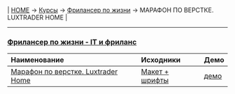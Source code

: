 | [HOME](https://github.com/vik-vavilikhin/vik-vavilikhin.github.io) 
&rarr; [Курсы](https://github.com/vik-vavilikhin/Courses) &rarr; [Фрилансер по жизни](https://github.com/vik-vavilikhin/Courses/tree/master/Freelancer) &rarr; МАРАФОН ПО ВЕРСТКЕ. LUXTRADER HOME |

-------------------------------------------------------------------------------
### **[Фрилансер по жизни - IT и фриланс](https://www.youtube.com/channel/UCedskVwIKiZJsO8XdJdLKnA)**
|                      Наименование                      |  Исходники  | Демо |
|:-------------------------------------------------------|:------------|:-----|
|[Марафон по верстке. Luxtrader Home](https://www.youtube.com/watch?v=GNvcGNx5zgQ&list=PLM6XATa8CAG6MOSVCJPNS9ARQ518hPBjF)|[Макет + шрифты](https://www.youtube.com/redirect?q=https%3A%2F%2Fwww.patreon.com%2Fposts%2F32690819&event=video_description&redir_token=xV5NndVMo7WYOjiEuTIBN9PR7zd8MTU4Nzg2OTkzOUAxNTg3NzgzNTM5&v=GNvcGNx5zgQ)|[демо](https://vik-vavilikhin.github.io/Courses/Freelancer/LuxtraderHome/)|
